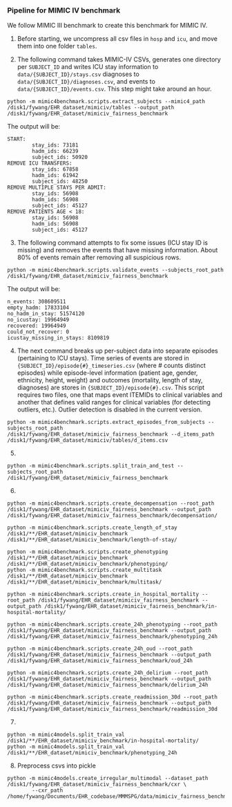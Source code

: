 
### Pipeline for MIMIC IV benchmark

We follow MIMIC III benchmark to create this benchmark for MIMIC IV.

1. Before starting, we uncompress all csv files in `hosp` and `icu`, and move them into one folder `tables`.

2. The following command takes MIMIC-IV CSVs, generates one directory per `SUBJECT_ID` and writes ICU stay information to `data/{SUBJECT_ID}/stays.csv` diagnoses to `data/{SUBJECT_ID}/diagnoses.csv`, and events to `data/{SUBJECT_ID}/events.csv`. This step might take around an hour.

```
python -m mimic4benchmark.scripts.extract_subjects --mimic4_path /disk1/fywang/EHR_dataset/mimiciv/tables --output_path /disk1/fywang/EHR_dataset/mimiciv_fairness_benchmark
```

The output will be:
```
START:
        stay_ids: 73181
        hadm_ids: 66239
        subject_ids: 50920
REMOVE ICU TRANSFERS:
        stay_ids: 67858
        hadm_ids: 61942
        subject_ids: 48250
REMOVE MULTIPLE STAYS PER ADMIT:
        stay_ids: 56908
        hadm_ids: 56908
        subject_ids: 45127
REMOVE PATIENTS AGE < 18:
        stay_ids: 56908
        hadm_ids: 56908
        subject_ids: 45127
```

3. The following command attempts to fix some issues (ICU stay ID is missing) and removes the events that have missing information. About 80% of events remain after removing all suspicious rows.
```
python -m mimic4benchmark.scripts.validate_events --subjects_root_path /disk1/fywang/EHR_dataset/mimiciv_fairness_benchmark
```

The output will be: 
```
n_events: 308609511                                                                                                                      
empty_hadm: 17833104                                                                                                                     
no_hadm_in_stay: 51574120                                                                                                                
no_icustay: 19964949                                                                                                                     
recovered: 19964949                                                                                                                      
could_not_recover: 0                                                                                                                     
icustay_missing_in_stays: 8109819
```

4. The next command breaks up per-subject data into separate episodes (pertaining to ICU stays). Time series of events are stored in `{SUBJECT_ID}/episode{#}_timeseries.csv` (where # counts distinct episodes) while episode-level information (patient age, gender, ethnicity, height, weight) and outcomes (mortality, length of stay, diagnoses) are stores in `{SUBJECT_ID}/episode{#}.csv`. This script requires two files, one that maps event ITEMIDs to clinical variables and another that defines valid ranges for clinical variables (for detecting outliers, etc.). Outlier detection is disabled in the current version.
```
python -m mimic4benchmark.scripts.extract_episodes_from_subjects --subjects_root_path /disk1/fywang/EHR_dataset/mimiciv_fairness_benchmark --d_items_path /disk1/fywang/EHR_dataset/mimiciv/tables/d_items.csv 
```

5. 

```
python -m mimic4benchmark.scripts.split_train_and_test --subjects_root_path /disk1/fywang/EHR_dataset/mimiciv_fairness_benchmark
```


6. 
```
python -m mimic4benchmark.scripts.create_decompensation --root_path /disk1/fywang/EHR_dataset/mimiciv_fairness_benchmark --output_path /disk1/fywang/EHR_dataset/mimiciv_fairness_benchmark/decompensation/

python -m mimic4benchmark.scripts.create_length_of_stay /disk1/**/EHR_dataset/mimiciv_benchmark /disk1/**/EHR_dataset/mimiciv_benchmark/length-of-stay/

python -m mimic4benchmark.scripts.create_phenotyping /disk1/**/EHR_dataset/mimiciv_benchmark /disk1/**/EHR_dataset/mimiciv_benchmark/phenotyping/
python -m mimic4benchmark.scripts.create_multitask /disk1/**/EHR_dataset/mimiciv_benchmark /disk1/**/EHR_dataset/mimiciv_benchmark/multitask/

python -m mimic4benchmark.scripts.create_in_hospital_mortality --root_path /disk1/fywang/EHR_dataset/mimiciv_fairness_benchmark --output_path /disk1/fywang/EHR_dataset/mimiciv_fairness_benchmark/in-hospital-mortality/

python -m mimic4benchmark.scripts.create_24h_phenotyping --root_path /disk1/fywang/EHR_dataset/mimiciv_fairness_benchmark --output_path /disk1/fywang/EHR_dataset/mimiciv_fairness_benchmark/phenotyping_24h

python -m mimic4benchmark.scripts.create_24h_oud --root_path /disk1/fywang/EHR_dataset/mimiciv_fairness_benchmark --output_path /disk1/fywang/EHR_dataset/mimiciv_fairness_benchmark/oud_24h

python -m mimic4benchmark.scripts.create_24h_delirium --root_path /disk1/fywang/EHR_dataset/mimiciv_fairness_benchmark --output_path /disk1/fywang/EHR_dataset/mimiciv_fairness_benchmark/delirium_24h

python -m mimic4benchmark.scripts.create_readmission_30d --root_path /disk1/fywang/EHR_dataset/mimiciv_fairness_benchmark --output_path /disk1/fywang/EHR_dataset/mimiciv_fairness_benchmark/readmission_30d
```

7.
```
python -m mimic4models.split_train_val /disk1/**/EHR_dataset/mimiciv_benchmark/in-hospital-mortality/
python -m mimic4models.split_train_val /disk1/**/EHR_dataset/mimiciv_benchmark/phenotyping_24h
```

8. Preprocess csvs into pickle
```
python -m mimic4models.create_irregular_multimodal --dataset_path /disk1/fywang/EHR_dataset/mimiciv_fairness_benchmark/cxr \
        --cxr_path /home/fywang/Documents/EHR_codebase/MMMSPG/data/mimiciv_fairness_benchmark/cxr/admission_w_cxr.csv
```

